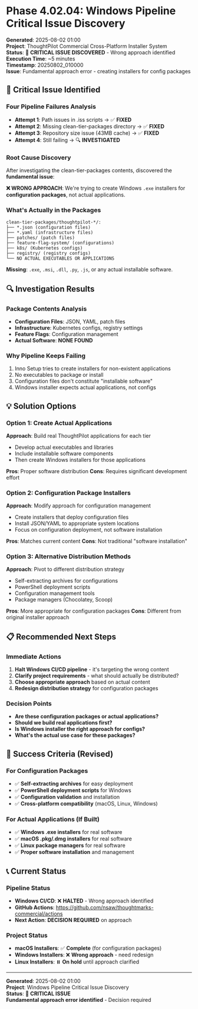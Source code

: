 # Phase 4.02.04: Windows Pipeline Critical Issue Discovery

**Generated**: 2025-08-02 01:00  
**Project**: ThoughtPilot Commercial Cross-Platform Installer System  
**Status**: 🚨 **CRITICAL ISSUE DISCOVERED** - Wrong approach identified  
**Execution Time**: ~5 minutes  
**Timestamp**: 20250802_010000  
**Issue**: Fundamental approach error - creating installers for config packages

## 🚨 **Critical Issue Identified**

### **Four Pipeline Failures Analysis**
- **Attempt 1**: Path issues in .iss scripts → ✅ **FIXED**
- **Attempt 2**: Missing clean-tier-packages directory → ✅ **FIXED**  
- **Attempt 3**: Repository size issue (43MB cache) → ✅ **FIXED**
- **Attempt 4**: Still failing → 🔍 **INVESTIGATED**

### **Root Cause Discovery**
After investigating the clean-tier-packages contents, discovered the **fundamental issue**:

**❌ WRONG APPROACH**: We're trying to create Windows `.exe` installers for **configuration packages**, not actual applications.

### **What's Actually in the Packages**
```
clean-tier-packages/thoughtpilot-*/:
├── *.json (configuration files)
├── *.yaml (infrastructure files)
├── patches/ (patch files)
├── feature-flag-system/ (configurations)
├── k8s/ (Kubernetes configs)
├── registry/ (registry configs)
└── NO ACTUAL EXECUTABLES OR APPLICATIONS
```

**Missing**: `.exe`, `.msi`, `.dll`, `.py`, `.js`, or any actual installable software.

## 🔍 **Investigation Results**

### **Package Contents Analysis**
- **Configuration Files**: JSON, YAML, patch files
- **Infrastructure**: Kubernetes configs, registry settings
- **Feature Flags**: Configuration management
- **Actual Software**: **NONE FOUND**

### **Why Pipeline Keeps Failing**
1. Inno Setup tries to create installers for non-existent applications
2. No executables to package or install
3. Configuration files don't constitute "installable software"
4. Windows installer expects actual applications, not configs

## 💡 **Solution Options**

### **Option 1: Create Actual Applications**
**Approach**: Build real ThoughtPilot applications for each tier
- Develop actual executables and libraries
- Include installable software components
- Then create Windows installers for those applications

**Pros**: Proper software distribution
**Cons**: Requires significant development effort

### **Option 2: Configuration Package Installers**
**Approach**: Modify approach for configuration management
- Create installers that deploy configuration files
- Install JSON/YAML to appropriate system locations
- Focus on configuration deployment, not software installation

**Pros**: Matches current content
**Cons**: Not traditional "software installation"

### **Option 3: Alternative Distribution Methods**
**Approach**: Pivot to different distribution strategy
- Self-extracting archives for configurations
- PowerShell deployment scripts
- Configuration management tools
- Package managers (Chocolatey, Scoop)

**Pros**: More appropriate for configuration packages
**Cons**: Different from original installer approach

## 📋 **Recommended Next Steps**

### **Immediate Actions**
1. **Halt Windows CI/CD pipeline** - it's targeting the wrong content
2. **Clarify project requirements** - what should actually be distributed?
3. **Choose appropriate approach** based on actual content
4. **Redesign distribution strategy** for configuration packages

### **Decision Points**
- **Are these configuration packages or actual applications?**
- **Should we build real applications first?**
- **Is Windows installer the right approach for configs?**
- **What's the actual use case for these packages?**

## 🎯 **Success Criteria (Revised)**

### **For Configuration Packages**
- ✅ **Self-extracting archives** for easy deployment
- ✅ **PowerShell deployment scripts** for Windows
- ✅ **Configuration validation** and installation
- ✅ **Cross-platform compatibility** (macOS, Linux, Windows)

### **For Actual Applications (If Built)**
- ✅ **Windows .exe installers** for real software
- ✅ **macOS .pkg/.dmg installers** for real software
- ✅ **Linux package managers** for real software
- ✅ **Proper software installation** and management

## 📞 **Current Status**

### **Pipeline Status**
- **Windows CI/CD**: ❌ **HALTED** - Wrong approach identified
- **GitHub Actions**: https://github.com/nsaw/thoughtmarks-commercial/actions
- **Next Action**: **DECISION REQUIRED** on approach

### **Project Status**
- **macOS Installers**: ✅ **Complete** (for configuration packages)
- **Windows Installers**: ❌ **Wrong approach** - need redesign
- **Linux Installers**: ⏸️ **On hold** until approach clarified

---

**Generated**: 2025-08-02 01:00  
**Project**: Windows Pipeline Critical Issue Discovery  
**Status**: 🚨 **CRITICAL ISSUE**  
**Fundamental approach error identified** - Decision required 